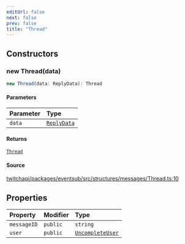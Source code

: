```yaml
---
editUrl: false
next: false
prev: false
title: "Thread"
---
```


## Constructors

### new Thread(data)

```ts
new Thread(data: ReplyData): Thread
```

#### Parameters

| Parameter | Type |
| :------ | :------ |
| `data` | [`ReplyData`](/api/eventsub/interfaces/replydata/) |

#### Returns

[`Thread`](/api/eventsub/classes/thread/)

#### Source

[twitchapi/packages/eventsub/src/structures/messages/Thread.ts:10](https://github.com/pablornc/twitchapi//blob/f8a75ccd701e54db4c91e2b0128974da23f25d14/packages/eventsub/src/structures/messages/Thread.ts#L10)

## Properties

| Property | Modifier | Type |
| :------ | :------ | :------ |
| `messageID` | `public` | `string` |
| `user` | `public` | [`UncompleteUser`](/api/eventsub/classes/uncompleteuser/) |
